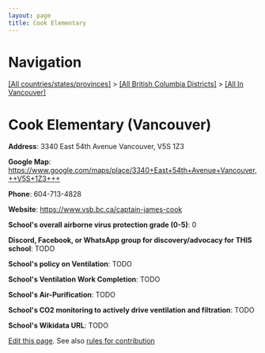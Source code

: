 ```yaml
---
layout: page
title: Cook Elementary
---
```

# Navigation

[[All countries/states/provinces]](../../..) > [[All British Columbia Districts]](../..) > [[All In Vancouver]](..)

# Cook Elementary (Vancouver)

**Address**: 3340 East 54th Avenue Vancouver,  V5S 1Z3

**Google Map**: <https://www.google.com/maps/place/3340+East+54th+Avenue+Vancouver,++V5S+1Z3+++>

**Phone**: 604-713-4828

**Website**: <https://www.vsb.bc.ca/captain-james-cook>

**School's overall airborne virus protection grade (0-5)**: 0

**Discord, Facebook, or WhatsApp group for discovery/advocacy for THIS school**: TODO

**School's policy on Ventilation**: TODO

**School's Ventilation Work Completion**: TODO

**School's Air-Purification**: TODO

**School's CO2 monitoring to actively drive ventilation and filtration**: TODO

**School's Wikidata URL**: TODO


[Edit this page](https://github.com/ventilate-schools/BC/edit/main/././Vancouver/Cook_Elementary.md). See also [rules for contribution](../../../contribution-rules/)